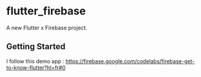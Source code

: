 # flutter_firebase

A new Flutter x Firebase project.

## Getting Started

I follow this demo app :
https://firebase.google.com/codelabs/firebase-get-to-know-flutter?hl=fr#0

